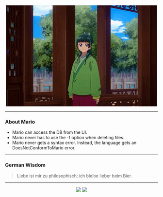 <p align="center">
  <img src="assets/maomao.gif" />
</p>

---

### About Mario
- Mario can access the DB from the UI.
- Mario never has to use the -f option when deleting files.
- Mario never gets a syntax error.  Instead, the language gets an DoesNotConformToMario error.

---

### German Wisdom
> Liebe ist mir zu philosophisch; ich bleibe lieber beim Bier.

---

<p align="center">
  <a>
    <img height="180em" src="https://github-readme-stats-eight-theta.vercel.app/api?username=Torfkopp&show_icons=true&theme=dark&include_all_commits=true&count_private=true"/>
  </a>
  <a href="https://github.com/Torfkopp?tab=repositories">
    <img height="180em" src="https://github-readme-stats-eight-theta.vercel.app/api/top-langs/?username=torfkopp&layout=compact&theme=dark&langs_count=8&hide=java"/>
  </a>
</p>

